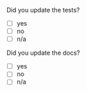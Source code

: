 <!--
Hi there,

Thank you for opening a pull request, we will get back to you as soon as possible!
-->

Did you update the tests?
- [ ] yes
- [ ] no
- [ ] n/a

Did you update the docs?
- [ ] yes
- [ ] no
- [ ] n/a

